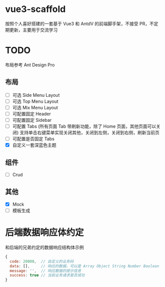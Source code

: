 # vue3-scaffold
按照个人喜好搭建的一套基于 Vue3 和 AntdV 的前端脚手架，不接受 PR，不定期更新，主要用于交流学习

# TODO
布局参考 Ant Design Pro

## 布局
- [ ] 可选 Side Menu Layout
- [ ] 可选 Top Menu Layout
- [ ] 可选 Mix Menu Layout
- [ ] 可配置固定 Header
- [ ] 可配置固定 Sidebar
- [ ] 可配置 Tabs (所有页面 Tab 带刷新功能，除了 Home 页面，其他页面可以关闭) 支持单击右键菜单实现关闭其他，关闭到左侧，关闭到右侧，刷新当前页
- [ ] 可配置是否固定 Tabs
- [x] 自定义一套深蓝色主题

## 组件
- [ ] Crud

## 其他
- [X] Mock
- [ ] 模板生成

# 后端数据响应体约定
和后端的兄弟约定的数据响应结构体示例

```js
{
  code: 20000,  // 自定义的业务码
  data: [],     // 响应的数据，可以是 Array Object String Number Boolean
  message: '',  // 响应数据的提示信息
  success: true // 当前业务请求是否成功
}
```